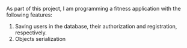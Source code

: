As part of this project, I am programming a fitness application with the following features:
1. Saving users in the database, their authorization and registration, respectively.
2. Objects serialization
